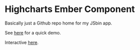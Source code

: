 # Highcharts Ember Component

Basically just a Github repo home for my JSbin app.

See [here](http://kimagure.github.io/HighchartsEmberComponent/) for a quick demo.

Interactive [here](http://jsbin.com/datew/7/edit).
